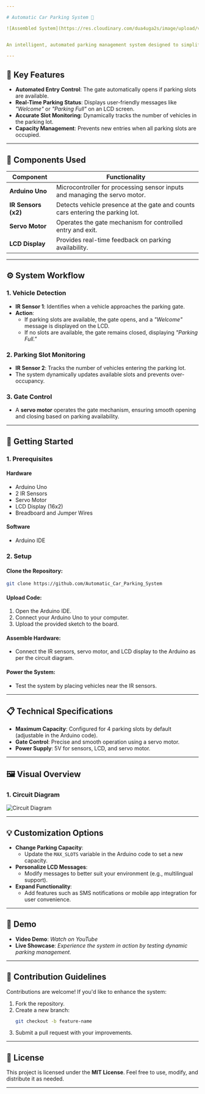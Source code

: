 ```yaml
---

# Automatic Car Parking System 🚗

![Assembled System](https://res.cloudinary.com/dua4uga2s/image/upload/v1731773333/vdlcpiapal06rez5lnd7.png)


An intelligent, automated parking management system designed to simplify vehicle entry and exit using **Arduino Uno**, **IR sensors**, and a **servo motor**. This system efficiently tracks parking availability and provides real-time updates to users.

---
```


## 🌟 Key Features
- **Automated Entry Control**: The gate automatically opens if parking slots are available.
- **Real-Time Parking Status**: Displays user-friendly messages like *"Welcome"* or *"Parking Full"* on an LCD screen.
- **Accurate Slot Monitoring**: Dynamically tracks the number of vehicles in the parking lot.
- **Capacity Management**: Prevents new entries when all parking slots are occupied.

---

## 🔧 Components Used

| **Component**      | **Functionality**                                                                 |
|---------------------|-----------------------------------------------------------------------------------|
| **Arduino Uno**     | Microcontroller for processing sensor inputs and managing the servo motor.        |
| **IR Sensors (x2)** | Detects vehicle presence at the gate and counts cars entering the parking lot.    |
| **Servo Motor**     | Operates the gate mechanism for controlled entry and exit.                        |
| **LCD Display**     | Provides real-time feedback on parking availability.                              |

---

## ⚙️ System Workflow

### 1. Vehicle Detection
- **IR Sensor 1**: Identifies when a vehicle approaches the parking gate.
- **Action**:
  - If parking slots are available, the gate opens, and a *"Welcome"* message is displayed on the LCD.
  - If no slots are available, the gate remains closed, displaying *"Parking Full."*

### 2. Parking Slot Monitoring
- **IR Sensor 2**: Tracks the number of vehicles entering the parking lot.
- The system dynamically updates available slots and prevents over-occupancy.

### 3. Gate Control
- A **servo motor** operates the gate mechanism, ensuring smooth opening and closing based on parking availability.

---

## 🚀 Getting Started

### 1. Prerequisites

#### Hardware
- Arduino Uno
- 2 IR Sensors
- Servo Motor
- LCD Display (16x2)
- Breadboard and Jumper Wires

#### Software
- Arduino IDE

### 2. Setup

#### Clone the Repository:
```bash
git clone https://github.com/Automatic_Car_Parking_System
```

#### Upload Code:
1. Open the Arduino IDE.
2. Connect your Arduino Uno to your computer.
3. Upload the provided sketch to the board.

#### Assemble Hardware:
- Connect the IR sensors, servo motor, and LCD display to the Arduino as per the circuit diagram.

#### Power the System:
- Test the system by placing vehicles near the IR sensors.

---

## 📋 Technical Specifications
- **Maximum Capacity**: Configured for 4 parking slots by default (adjustable in the Arduino code).
- **Gate Control**: Precise and smooth operation using a servo motor.
- **Power Supply**: 5V for sensors, LCD, and servo motor.

---

## 🖼️ Visual Overview

### 1. Circuit Diagram
![Circuit Diagram](https://res.cloudinary.com/dua4uga2s/image/upload/v1731772907/q8egyttql3b3c8b39g7r.jpg)

---

## 💡 Customization Options
- **Change Parking Capacity**:
  - Update the `MAX_SLOTS` variable in the Arduino code to set a new capacity.
- **Personalize LCD Messages**:
  - Modify messages to better suit your environment (e.g., multilingual support).
- **Expand Functionality**:
  - Add features such as SMS notifications or mobile app integration for user convenience.

---

## 🎥 Demo
- **Video Demo**: *Watch on YouTube*  
- **Live Showcase**: *Experience the system in action by testing dynamic parking management.*

---

## 🤝 Contribution Guidelines
Contributions are welcome! If you'd like to enhance the system:
1. Fork the repository.
2. Create a new branch:
   ```bash
   git checkout -b feature-name
   ```
3. Submit a pull request with your improvements.

---

## 📜 License
This project is licensed under the **MIT License**. Feel free to use, modify, and distribute it as needed.

---
